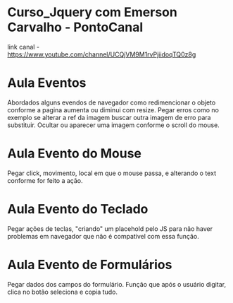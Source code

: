 # Curso_Jquery com Emerson Carvalho - PontoCanal 
link canal - https://www.youtube.com/channel/UCQjVM9M1rvPjiidoqTQ0z8g

# Aula Eventos
Abordados alguns evendos de navegador como redimencionar o objeto conforme a pagina aumenta ou diminui com resize.
Pegar erros como no exemplo se alterar a ref da imagem buscar outra imagem de erro para substituir.
Ocultar ou aparecer uma imagem conforme o scroll do mouse.

# Aula Evento do Mouse
Pegar click, movimento, local em que o mouse passa, e alterando o text conforme for feito a ação.

# Aula Evento do Teclado
Pegar ações de teclas, "criando" um placehold pelo JS para não haver problemas em navegador que não é compativel com essa função. 

# Aula Evento de Formulários
Pegar dados dos campos do formulário.
Função que após o usuário digitar, clica no botão seleciona e copia tudo. 
